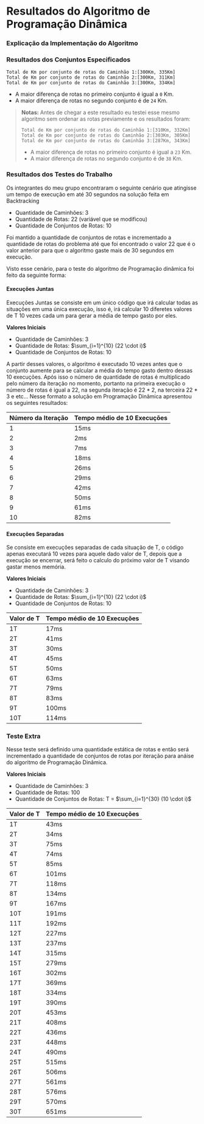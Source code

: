 # Resultados do Algoritmo de Programação Dinâmica

### Explicação da Implementação do Algoritmo



### Resultados dos Conjuntos Especificados
```text
Total de Km por conjunto de rotas do Caminhão 1:[300Km, 335Km]
Total de Km por conjunto de rotas do Caminhão 2:[300Km, 311Km]
Total de Km por conjunto de rotas do Caminhão 3:[300Km, 334Km]
```

 - A maior diferença de rotas no primeiro conjunto é igual a `0` Km.
 - A maior diferença de rotas no segundo conjunto é de `24` Km.

> **Notas:** Antes de chegar a este resultado eu testei esse mesmo algoritmo sem ordenar as rotas previamente e os resultados foram:
>```
> Total de Km por conjunto de rotas do Caminhão 1:[310Km, 332Km]
> Total de Km por conjunto de rotas do Caminhão 2:[303Km, 305Km]
> Total de Km por conjunto de rotas do Caminhão 3:[287Km, 343Km]
>```
> - A maior diferença de rotas no primeiro conjunto é igual a `23` Km.
> - A maior diferença de rotas no segundo conjunto é de `38` Km.
 

### Resultados dos Testes do Trabalho
Os integrantes do meu grupo encontraram o seguinte cenário que atingisse um tempo de execução em até 30 segundos na solução feita em Backtracking

 - Quantidade de Caminhões: 3
 - Quantidade de Rotas: 22 (variável que se modificou)
 - Quantidade de Conjuntos de Rotas: 10

Foi mantido a quantidade de conjuntos de rotas e incrementado a quantidade de rotas do problema até que foi encontrado o valor 22 que é o valor anterior para que o algoritmo gaste mais de 30 segundos em execução.

Visto esse cenário, para o teste do algoritmo de Programação dinâmica foi feito da seguinte forma:

#### Execuções Juntas
Execuções Juntas se consiste em um único código que irá calcular todas as situações em uma única execução, isso é, irá calcular 10 diferetes valores de T 10 vezes cada um para gerar a média de tempo gasto por eles.

**Valores Iniciais**
 - Quantidade de Caminhões: 3
 - Quantidade de Rotas: $\sum_{i=1}^{10} (22 \cdot i)$
 - Quantidade de Conjuntos de Rotas: 10

A partir desses valores, o algoritmo é executado 10 vezes antes que o conjunto aumente para se calcular a média do tempo gasto dentro dessas 10 execuções.
Após isso o número de quantidade de rotas é multiplicado pelo número da iteração no momento, portanto na primeira execução o número de rotas é igual a 22, na segunda iteração é 22 * 2, na terceira 22 * 3 e etc...
Nesse formato a solução em Programação Dinâmica apresentou os seguintes resultados:

| Número da Iteração | Tempo médio de 10 Execuções |
| ------------------ | --------------------------- |
| 1                  | 15ms                        |
| 2                  | 2ms                         |
| 3                  | 7ms                         |
| 4                  | 18ms                        |
| 5                  | 26ms                        |
| 6                  | 29ms                        |
| 7                  | 42ms                        |
| 8                  | 50ms                        |
| 9                  | 61ms                        |
| 10                 | 82ms                        |


#### Execuções Separadas
Se consiste em execuções separadas de cada situação de T, o código apenas executará 10 vezes para aquele dado valor de T, depois que a execução se encerrar, será feito o calculo do próximo valor de T visando gastar menos memória.

**Valores Iniciais**
 - Quantidade de Caminhões: 3
 - Quantidade de Rotas: $\sum_{i=1}^{10} (22 \cdot i)$
 - Quantidade de Conjuntos de Rotas: 10

| Valor de T | Tempo médio de 10 Execuções |
| -----------| --------------------------- |
| 1T         | 17ms                        |
| 2T         | 41ms                        |
| 3T         | 30ms                        |
| 4T         | 45ms                        |
| 5T         | 50ms                        |
| 6T         | 63ms                        |
| 7T         | 79ms                        | 
| 8T         | 83ms                        | 
| 9T         | 100ms                       | 
| 10T        | 114ms                       | 

### Teste Extra
Nesse teste será definido uma quantidade estática de rotas e então será incrementado a quantidade de conjuntos de rotas por iteração para anáise do algoritmo de Programação Dinâmica.

**Valores Iniciais**
 - Quantidade de Caminhões: 3
 - Quantidade de Rotas: 100 
 - Quantidade de Conjuntos de Rotas: T = $\sum_{i=1}^{30} (10 \cdot i)$

| Valor de T | Tempo médio de 10 Execuções |
|------------|-----------------------------|
| 1T         | 43ms                        |
| 2T         | 34ms                        |
| 3T         | 75ms                        |
| 4T         | 74ms                        |
| 5T         | 85ms                        |
| 6T         | 101ms                       |
| 7T         | 118ms                       |
| 8T         | 134ms                       |
| 9T         | 167ms                       |
| 10T        | 191ms                       |
| 11T        | 192ms                       |
| 12T        | 227ms                       |
| 13T        | 237ms                       |
| 14T        | 315ms                       |
| 15T        | 279ms                       |
| 16T        | 302ms                       |
| 17T        | 369ms                       |
| 18T        | 334ms                       |
| 19T        | 390ms                       |
| 20T        | 453ms                       |
| 21T        | 408ms                       |
| 22T        | 436ms                       |
| 23T        | 448ms                       |
| 24T        | 490ms                       |
| 25T        | 515ms                       |
| 26T        | 506ms                       |
| 27T        | 561ms                       |
| 28T        | 576ms                       |
| 29T        | 570ms                       |
| 30T        | 651ms                       |